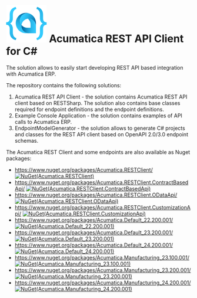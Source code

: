 
 # ![Logo](Acumatica.RESTClient/AcumaticaRESTClientLogo.png) Acumatica REST API Client for C#  


The solution allows to easily start developing REST API based integration with Acumatica ERP. 

The repository contains the following solutions:
1. Acumatica REST API Client - the solution contains Acumatica REST API client based on RESTSharp. The solution also contains base classes required for endpoint definitions and the endpoint definitions.
2. Example Console Application - the solution contains examples of API calls to Acumatica ERP.
3. EndpointModelGenerator - the solution allows to generate C# projects and classes for the REST API client based on OpenAPI 2.0/3.0 endpoint schemas.  

The Acumatica REST Client and some endpoints are also available as Nuget packages:
* https://www.nuget.org/packages/Acumatica.RESTClient/ [![NuGet(Acumatica.RESTClient)](https://img.shields.io/nuget/v/Acumatica.RESTClient.svg?style=flat-square)](https://www.nuget.org/packages/Acumatica.RESTClient/)
* https://www.nuget.org/packages/Acumatica.RESTClient.ContractBasedApi/ [![NuGet(Acumatica.RESTClient.ContractBasedApi)](https://img.shields.io/nuget/v/Acumatica.RESTClient.ContractBasedApi.svg?style=flat-square)](https://www.nuget.org/packages/Acumatica.RESTClient.ContractBasedApi/)
* https://www.nuget.org/packages/Acumatica.RESTClient.ODataApi/ [![NuGet(Acumatica.RESTClient.ODataApi)](https://img.shields.io/nuget/v/Acumatica.RESTClient.ODataApi.svg?style=flat-square)](https://www.nuget.org/packages/Acumatica.RESTClient.ODataApi/)
* https://www.nuget.org/packages/Acumatica.RESTClient.CustomizationApi/ [![NuGet(Acumatica.RESTClient.CustomizationApi)](https://img.shields.io/nuget/v/Acumatica.RESTClient.CustomizationApi.svg?style=flat-square)](https://www.nuget.org/packages/Acumatica.RESTClient.CustomizationApi/)
* https://www.nuget.org/packages/Acumatica.Default_22.200.001/ [![NuGet(Acumatica.Default_22.200.001)](https://img.shields.io/nuget/v/Acumatica.Default_22.200.001.svg?style=flat-square)](https://www.nuget.org/packages/Acumatica.Default_22.200.001/)
* https://www.nuget.org/packages/Acumatica.Default_23.200.001/ [![NuGet(Acumatica.Default_23.200.001)](https://img.shields.io/nuget/v/Acumatica.Default_23.200.001.svg?style=flat-square)](https://www.nuget.org/packages/Acumatica.Default_23.200.001/)
* https://www.nuget.org/packages/Acumatica.Default_24.200.001/ [![NuGet(Acumatica.Default_24.200.001)](https://img.shields.io/nuget/v/Acumatica.Default_24.200.001.svg?style=flat-square)](https://www.nuget.org/packages/Acumatica.Default_24.200.001/)
* https://www.nuget.org/packages/Acumatica.Manufacturing_23.100.001/ [![NuGet(Acumatica.Manufacturing_23.100.001)](https://img.shields.io/nuget/v/Acumatica.Manufacturing_23.100.001.svg?style=flat-square)](https://www.nuget.org/packages/Acumatica.Manufacturing_23.100.001/)
* https://www.nuget.org/packages/Acumatica.Manufacturing_23.200.001/ [![NuGet(Acumatica.Manufacturing_23.200.001)](https://img.shields.io/nuget/v/Acumatica.Manufacturing_23.200.001.svg?style=flat-square)](https://www.nuget.org/packages/Acumatica.Manufacturing_23.200.001/)
* https://www.nuget.org/packages/Acumatica.Manufacturing_24.200.001/ [![NuGet(Acumatica.Manufacturing_24.200.001)](https://img.shields.io/nuget/v/Acumatica.Manufacturing_24.200.001.svg?style=flat-square)](https://www.nuget.org/packages/Acumatica.Manufacturing_24.200.001/)







